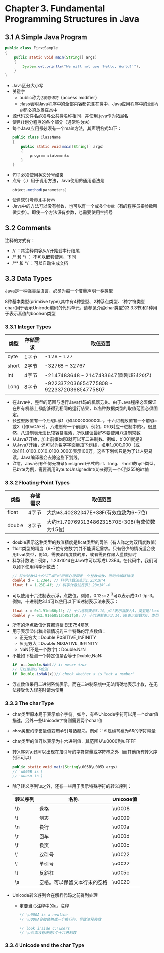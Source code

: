 # Chapter 3. Fundamental Programming Structures in Java

## 3.1 A Simple Java Program
```java
public class FirstSample
{
    public static void main(String[] args)
    {
        System.out.println("We will not use 'Hello, World!'");
    }
}
```

- Java区分大小写
- 关键字
    - public称为`访问修饰符`（access modifier）
    - class表明Java程序中的全部内容都包含在类中，Java应用程序中的`全部内容`都必须放置在类中
- 源代码文件名必须与公共类名称相同，并使用.java作为拓展名
- 使用{}划分程序的各个部分（通常称为`块`）
- 每个Java应用都必须有一个main方法，其声明格式如下：
    ```java
    public class ClassName
    {
        public static void main(String[] args)
        {
            program statements
        }
    }
    ```
- 句子必须使用英文分号结束
- 点号（.）用于调用方法，Java使用的通用语法是
    ```java
    object.method(parameters)
    ```
- 使用双引号界定字符串
- Java中的方法可以没有参数，也可以有一个或多个`参数`（有的程序员把参数叫做实参）。即使一个方法没有参数，也需要使用空括号

## 3.2 Comments
注释的方式有：
- // ：其注释内容从//开始到本行结尾
- /* 和 */ ： 不可以嵌套使用，下同
- /** 和 */ ：可以自动生成文档

## 3.3 Data Types
Java是一种强类型语言，必须为每一个变量声明一种类型

8种基本类型(primitive type),其中有4种整型、2种浮点类型、1种字符类型char(用于表示Unicode编码的代码单元，请参见介绍char类型的3.3.3节)和1种用于表示真值的boolean类型

### 3.3.1 Integer Types
类型|存储需求|取值范围
---|---|---
byte|1字节|-128 ~ 127
short|2字节|-32768 ~ 32767
int|4字节|-2147483648 ~ 2147483647(刚刚超过20亿)
Long|8字节|-9223372036854775808 ~ 9223372036854775807

- 在Java中，整型的范围与运行Java代码的机器无关。由于Java程序必须保证在所有机器上都能够得到相同的运行结果，以各种数据类型的取值范围必须固定。
- 长整型数值有一个后缀L或1（如4000000000L)。十六进制数值有一个前缀x或X（如0xCAFE)。八进制有一个前缀0，例如，010对应十进制中的8。很显然，八进制表示法比较容易混淆，所以建议最好不要使用八进制常数
- 从Java7开始，加上前缀b或B就可以写二进制数。例如，b1001就是9
- 从Java7开始，还可以为数字字面量加下划线，如用1_000_000（或0b1111_0100_0010_0100_0000)表示100万。这些下划线只是为了让人更易读。Java编译器会去除这些下划线。
- 注意，Java没有任何无符号(unsigned)形式的int、long、short或byte类型。已byte为例，需要调用Byte.toUnsignedInt(b)来得到一个0到255的int值

### 3.3.2 Floating-Point Types
类型|存储需求|取值范围
---|---|---
float|4字节|大约±3.40282347E+38F(有效位数为6~7位)
double|8字节|大约±1.79769313486231570E+308(有效位数为15位)

- double表示这种类型的数值精度是float类型的两倍（有人称之为双精度数值）
- f1oat类型的精度（6~7位有效数字)并不能满足需求。只有很少的情况适合使用float类型，例如，需要单精度数的库，或者需要存储大量数据时
- 科学计数法：例如，1.23x10^4在Java中可以写成1.23E4。在代码中，我们可以如下使用科学计数法：
    ```java
    // 科学计数法中的“E”或“e”后面必须跟着一个整数指数，否则会编译错误
    double d = 1.23e4; // 科学计数法表示1.23x10^4
    float f = 1.23E-4f; // 科学计数法表示1.23x10^-4
    ```
- 可以使用十六进制表示浮，点数值。例如，0.125=2<sup>-3</sup>可以表示成0x1.0p-3。例如，十进制数3.14可以使用以下16进制表示法来表示：
    ```java
    float x = 0x1.91eb86p1f; // 十六进制表示3.14，p1f表示指数为1，类型是float
    double y = 0x1.91eb851eb851fp0; // 十六进制表示3.14，p0表示指数为0，类型是double
    ```
- 所有的浮点数值计算都遵循IEEE754规范
- 用于表示溢出和出错情况的三个特殊的浮点数值：
    - 正无穷大：Double.POSITIVE_INFINITY  
    - 负无穷大：Double.NEGATIVE_INFINITY
    - NaN(不是一个数字)：Double.NaN
- 不能如下检测一个特定值是否等于Double,NaN:
    ```java
    if (x==Double.NaN)// is never true
    // 可以使用以下检测
    if (Double.isNaN(x))// check whether x is "not a number"
    ```
- 浮点数值采用二进制系统表示，而在二进制系统中无法精确地表示小数，在无法接受舍入误差时请勿使用

### 3.3.3 The char Type
- char类型原本用于表示单个字符。如今，有些Unicode字符可以用一个char值描述，另外一些Unicode字符则需要两个char值
- char类型的字面量值要用单引号括起来。例如：'A'是编码值为65的字符常量
- char类型的值可以表示为十六进制值，其范围从\u0000到\uFFFF
- 转义序列\u还可以出现在加引号的字符常量或字符串之外（而其他所有转义序列不可以）
    ```java
    public static void main(String\u005B\u005D args)
    // \u005B is [
    // \u005D is ]
    ```
- 除了转义序列\u之外，还有一些用于表示特殊字符的转义序列：

    转义序列|名称|Unicode值
    ---|---|---
    \b|退格|\u0008
    \t|制表|\u0009
    \n|换行|\u000a
    \r|回车|\u000d
    \f|换页|\u000c
    \\"|双引号|\u0022
    \\'|单引号|\u0027
    _\\\\_|反斜杠|\u005c
    \s|空格。可以保留文本行末的空格|\u0020
    
- Unicode转义序列会在解析代码之前得到处理
    - 定要当心注释中的u。注释
        ```java
        // \u000A is a newline
        // \u000A会被替换成一个换行符，导致注释失效

        // look inside c:\users
        // \u后面没有跟随4个十六进制数
        ```

### 3.3.4 Unicode and the char Type